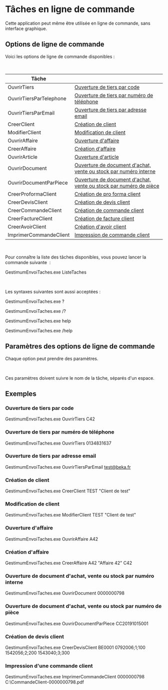 # Tâches en ligne de commande
Cette application peut même être utilisée en ligne de commande, sans interface graphique.


## Options de ligne de commande


Voici les options de ligne de commande disponibles :


 







| Tâche |   |
|---|---|
| OuvrirTiers | [Ouverture de tiers par code](../2/OuvertureTiersParCode.md) |
| OuvrirTiersParTelephone | [Ouverture de tiers par numéro de téléphone](../2/OuvertureTiersParNumeroTelephone.md) |
| OuvrirTiersParEmail | [Ouverture de tiers par adresse email](../2/OuvertureTiersParAdresseEmail.md) |
| CreerClient | [Création de client](../2/CreationClient.md) |
| ModifierClient | [Modification de client](../2/ModificationClient.md) |
| OuvrirAffaire | [Ouverture d'affaire](../3/OuvertureAffaire.md) |
| CreerAffaire | [Création d'affaire](../3/CreationAffaire.md) |
| OuvrirArticle | [Ouverture d'article](../4/OuvertureArticle.md) |
| OuvrirDocument | [Ouverture de document d'achat, vente ou stock par numéro interne](../5/OuvertureDocumentParNumeroInterne.md) |
| OuvrirDocumentParPiece | [Ouverture de document d'achat, vente ou stock par numéro de pièce](../5/OuvertureDocumentParNumeroPiece.md) |
| CreerProformaClient | [Création de pro forma client](../6/CreationProformaClient.md) |
| CreerDevisClient | [Création de devis client](../6/CreationDevisClient.md) |
| CreerCommandeClient | [Création de commande client](../6/CreationCommandeClient.md) |
| CreerFactureClient | [Création de facture client](../6/CreationFactureClient.md) |
| CreerAvoirClient | [Création d'avoir client](../6/CreationAvoirClient.md) |
| ImprimerCommandeClient | [Impression de commande client](../6/ImpressionCommandeClient.md) |


 


Pour connaître la liste des tâches disponibles, vous pouvez lancer la commande suivante  :


GestimumEnvoiTaches.exe ListeTaches


 


Les syntaxes suivantes sont aussi acceptées :


GestimumEnvoiTaches.exe ?  

 GestimumEnvoiTaches.exe /?  

 GestimumEnvoiTaches.exe help  

 GestimumEnvoiTaches.exe /help


## Paramètres des options de ligne de commande


Chaque option peut prendre des paramètres.


 


Ces paramètres doivent suivre le nom de la tâche, séparés d'un espace.


## Exemples


### Ouverture de tiers par code


GestimumEnvoiTaches.exe OuvrirTiers C42


### Ouverture de tiers par numéro de téléphone


GestimumEnvoiTaches.exe OuvrirTiers 0134831637


### Ouverture de tiers par adresse email


GestimumEnvoiTaches.exe OuvrirTiersParEmail test@beka.fr


### Création de client


GestimumEnvoiTaches.exe CreerClient TEST "Client de test"


### Modification de client


GestimumEnvoiTaches.exe ModifierClient TEST "Client de test"


### Ouverture d'affaire


GestimumEnvoiTaches.exe OuvrirAffaire A42


### Création d'affaire


GestimumEnvoiTaches.exe CreerAffaire A42 "Affaire 42" C42


### Ouverture de document d'achat, vente ou stock par numéro interne


GestimumEnvoiTaches.exe OuvrirDocument 0000000798


### Ouverture de document d'achat, vente ou stock par numéro de pièce


GestimumEnvoiTaches.exe OuvrirDocumentParPiece CC20191015001


### Création de devis client


GestimumEnvoiTaches.exe CreerDevisClient BE0001 0792006;1;100 1542056;2;200 1543040;3;300


### Impression d'une commande client


GestimumEnvoiTaches.exe ImprimerCommandeClient 0000000798 C:\CommandeClient-0000000798.pdf


